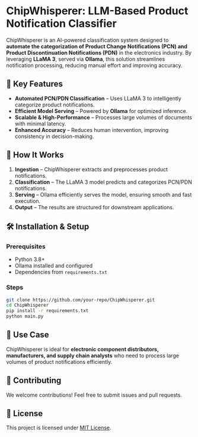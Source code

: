 # ChipWhisperer: LLM-Based Product Notification Classifier  

ChipWhisperer is an AI-powered classification system designed to **automate the categorization of Product Change Notifications (PCN) and Product Discontinuation Notifications (PDN)** in the electronics industry. By leveraging **LLaMA 3**, served via **Ollama**, this solution streamlines notification processing, reducing manual effort and improving accuracy.  

## 🔹 Key Features  
- **Automated PCN/PDN Classification** – Uses LLaMA 3 to intelligently categorize product notifications.  
- **Efficient Model Serving** – Powered by **Ollama** for optimized inference.  
- **Scalable & High-Performance** – Processes large volumes of documents with minimal latency.  
- **Enhanced Accuracy** – Reduces human intervention, improving consistency in decision-making.  

## 🚀 How It Works  
1. **Ingestion** – ChipWhisperer extracts and preprocesses product notifications.  
2. **Classification** – The LLaMA 3 model predicts and categorizes PCN/PDN notifications.  
3. **Serving** – Ollama efficiently serves the model, ensuring smooth and fast execution.  
4. **Output** – The results are structured for downstream applications.  

## 🛠️ Installation & Setup  
### Prerequisites  
- Python 3.8+  
- Ollama installed and configured  
- Dependencies from `requirements.txt`  

### Steps  
```sh
git clone https://github.com/your-repo/ChipWhisperer.git  
cd ChipWhisperer  
pip install -r requirements.txt  
python main.py  
```

## 📌 Use Case  
ChipWhisperer is ideal for **electronic component distributors, manufacturers, and supply chain analysts** who need to process large volumes of product notifications efficiently.

## 🤝 Contributing  
We welcome contributions! Feel free to submit issues and pull requests.

## 📜 License  
This project is licensed under [MIT License](LICENSE).
